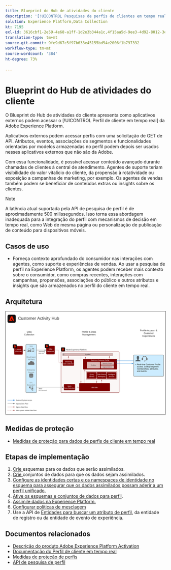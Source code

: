 ```yaml
---
title: Blueprint do Hub de atividades do cliente
description: '[!UICONTROL Pesquisas de perfis de clientes em tempo real para fornecer contexto ao suporte e às vendas atendidas por agentes.]'
solution: Experience Platform,Data Collection
kt: 7195
exl-id: 3616cbf1-2e59-4e68-a1ff-1d2e3b344a1c,4f15aa5d-9ee3-4d92-8012-3e2f0c0d615f
translation-type: tm+mt
source-git-commit: 9fe9d67c5f97b633e45155bd54e2006f1b797332
workflow-type: tm+mt
source-wordcount: '384'
ht-degree: 73%

---
```


# Blueprint do Hub de atividades do cliente

O Blueprint do Hub de atividades do cliente apresenta como aplicativos externos podem acessar o [!UICONTROL Perfil de cliente em tempo real] da Adobe Experience Platform.

Aplicativos externos podem acessar perfis com uma solicitação de GET de API. Atributos, eventos, associações de segmentos e funcionalidades orientadas por modelos armazenadas no perfil podem depois ser usados nesses aplicativos externos que não são da Adobe.

Com essa funcionalidade, é possível acessar conteúdo avançado durante chamadas de clientes à central de atendimento. Agentes de suporte teriam visibilidade do valor vitalício do cliente, da propensão à rotatividade ou exposição a campanhas de marketing, por exemplo. Os agentes de vendas também podem se beneficiar de conteúdos extras ou insights sobre os clientes.

>[!NOTE]
>
>A latência atual suportada pela API de pesquisa de perfil é de aproximadamente 500 milissegundos. Isso torna essa abordagem inadequada para a integração do perfil com mecanismos de decisão em tempo real, como Web de mesma página ou personalização de publicação de conteúdo para dispositivos móveis.

## Casos de uso

* Forneça contexto aprofundado do consumidor nas interações com agentes, como suporte e experiências de vendas. Ao usar a pesquisa de perfil na Experience Platform, os agentes podem receber mais contexto sobre o consumidor, como compras recentes, interações com campanhas, propensões, associações do público e outros atributos e insights que são armazenados no perfil do cliente em tempo real.

## Arquitetura

<img src="assets/customer_activity_hub.svg" alt="Blueprint de arquitetura de referência para o Hub de atividades do cliente" style="border:1px solid #4a4a4a" />


## Medidas de proteção

* [Medidas de proteção para dados de perfis de cliente em tempo real](https://experienceleague.adobe.com/docs/experience-platform/profile/guardrails.html?lang=pt-BR)

## Etapas de implementação

1. [Crie ](https://experienceleague.adobe.com/docs/platform-learn/tutorials/schemas/create-a-schema.html) esquemas para os dados que serão assimilados.
1. [Crie ](https://experienceleague.adobe.com/docs/platform-learn/tutorials/data-ingestion/create-datasets-and-ingest-data.html) conjuntos de dados para que os dados sejam assimilados.
1. [Configure as identidades certas e os namespaces de identidade no esquema para assegurar que os dados assimilados possam aderir a um perfil unificado.](https://experienceleague.adobe.com/docs/platform-learn/tutorials/identities/label-ingest-and-verify-identity-data.html)
1. [Ative os esquemas e conjuntos de dados para perfil](https://experienceleague.adobe.com/docs/platform-learn/tutorials/profiles/bring-data-into-the-real-time-customer-profile.html).
1. [Assimile dados na Experience Platform.](https://experienceleague.adobe.com/?recommended=ExperiencePlatform-D-1-2020.1.dataingestion)
1. [Configurar políticas de mesclagem](https://experienceleague.adobe.com/docs/platform-learn/tutorials/profiles/create-merge-policies.html)
1. Use a API de [Entidades para buscar um atributo de perfil](https://experienceleague.adobe.com/docs/experience-platform/profile/api/entities.html), da entidade de registro ou da entidade de evento de experiência.

## Documentos relacionados

* [Descrição do produto Adobe Experience Platform Activation](https://helpx.adobe.com/br/legal/product-descriptions/adobe-experience-platform0.html)
* [Documentação do Perfil de cliente em tempo real](https://experienceleague.adobe.com/docs/experience-platform/profile/home.html?lang=pt-BR)
* [Medidas de proteção de perfis](https://experienceleague.adobe.com/docs/experience-platform/profile/guardrails.html)
* [API de pesquisa de perfil](https://www.adobe.io/apis/experienceplatform/home/api-reference.html)
